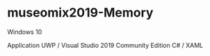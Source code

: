 # museomix2019-Memory


Windows 10 

Application UWP / Visual Studio 2019 Community Edition
C# / XAML
